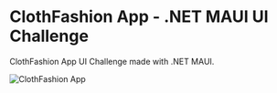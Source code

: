 # ClothFashion App - .NET MAUI UI Challenge

ClothFashion App UI Challenge made with .NET MAUI.

![ClothFashion App](images/clothfashionapp_windows.gif)